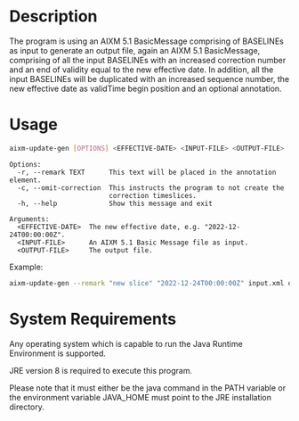 # Description
The program is using an AIXM 5.1 BasicMessage comprising of BASELINEs as input to generate an output file, again an AIXM 5.1 BasicMessage, comprising of all the input BASELINEs with an increased correction number and an end of validity equal to the new effective date. In addition, all the input BASELINEs will be duplicated with an increased sequence number, the new effective date as validTime begin position and an optional annotation.

# Usage
```bash
aixm-update-gen [OPTIONS] <EFFECTIVE-DATE> <INPUT-FILE> <OUTPUT-FILE>
```
```
Options:
  -r, --remark TEXT      This text will be placed in the annotation element.
  -c, --omit-correction  This instructs the program to not create the
                         correction timeslices.
  -h, --help             Show this message and exit

Arguments:
  <EFFECTIVE-DATE>  The new effective date, e.g. "2022-12-24T00:00:00Z".
  <INPUT-FILE>      An AIXM 5.1 Basic Message file as input.
  <OUTPUT-FILE>     The output file.
```
Example:
```bash
aixm-update-gen --remark "new slice" "2022-12-24T00:00:00Z" input.xml output.xml
```

# System Requirements
Any operating system which is capable to run the Java Runtime Environment is supported.

JRE version 8 is required to execute this program.

Please note that it must either be the java command in the PATH variable or the environment variable JAVA_HOME must point to the JRE installation directory.
